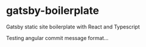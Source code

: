 # gatsby-boilerplate

Gatsby static site boilerplate with React and Typescript

Testing angular commit message format...